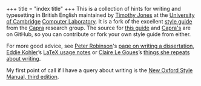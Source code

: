 +++
title = "index title"
+++
This is a collection of hints for writing and typesetting in British English maintained by [Timothy Jones][tim] at the [University of Cambridge][ucam] [Computer Laboratory][cl].
It is a fork of the excellent [style guide][orig] from the [Capra][] research group.
The source for [this guide][thisgh] and [Capra's][capragh] are on GitHub, so you can contribute or fork your own style guide from either.

For more good advice, see [Peter Robinson][pr]'s [page on writing a dissertation][prdiss], [Eddie Kohler][ek]’s [LaTeX usage notes][eklatex] or [Claire Le Goues][clg]’s [things she repeats about writing][clgwriting].

My first point of call if I have a query about writing is the [New Oxford Style Manual, third edition][oxstyle3].

[tim]: https://www.cl.cam.ac.uk/~tmj32/
[ucam]: https://www.cam.ac.uk/
[cl]: https://www.cst.cam.ac.uk/
[orig]: https://capra.cs.cornell.edu/styleguide/
[thisgh]: https://github.com/comparchcam/styleguide
[capra]: https://capra.cs.cornell.edu
[capragh]: https://github.com/cucapra/styleguide
[pr]: https://www.cl.cam.ac.uk/~pr10/
[prdiss]: https://www.cl.cam.ac.uk/~pr10/teaching/dissertation.html
[ek]: http://www.read.seas.harvard.edu/~kohler/
[eklatex]: http://www.read.seas.harvard.edu/~kohler/latex.html
[clg]: https://clairelegoues.com
[clgwriting]: https://clairelegoues.com/posts/clg-writing-rules.html
[oxstyle3]: https://global.oup.com/academic/product/new-oxford-style-manual-9780198767251
